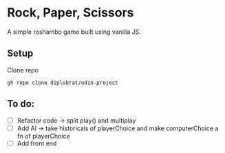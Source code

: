 # Rock, Paper, Scissors
A simple roshambo game built using vanilla JS.

## Setup
Clone repo
<pre><code>gh repo clone diplobrat/odin-project</pre></code>


## To do:
- [ ] Refactor code -> split play() and multiplay
- [ ] Add AI -> take historicals of playerChoice and make computerChoice a fn of playerChoice
- [ ] Add front end
